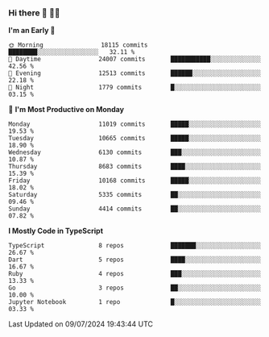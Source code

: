 ### Hi there 👋 🧑‍💻



<!--START_SECTION:waka-->
**I'm an Early 🐤** 

```text
🌞 Morning                18115 commits       ████████░░░░░░░░░░░░░░░░░   32.11 % 
🌆 Daytime                24007 commits       ███████████░░░░░░░░░░░░░░   42.56 % 
🌃 Evening                12513 commits       ██████░░░░░░░░░░░░░░░░░░░   22.18 % 
🌙 Night                  1779 commits        █░░░░░░░░░░░░░░░░░░░░░░░░   03.15 % 
```
📅 **I'm Most Productive on Monday** 

```text
Monday                   11019 commits       █████░░░░░░░░░░░░░░░░░░░░   19.53 % 
Tuesday                  10665 commits       █████░░░░░░░░░░░░░░░░░░░░   18.90 % 
Wednesday                6130 commits        ███░░░░░░░░░░░░░░░░░░░░░░   10.87 % 
Thursday                 8683 commits        ████░░░░░░░░░░░░░░░░░░░░░   15.39 % 
Friday                   10168 commits       █████░░░░░░░░░░░░░░░░░░░░   18.02 % 
Saturday                 5335 commits        ██░░░░░░░░░░░░░░░░░░░░░░░   09.46 % 
Sunday                   4414 commits        ██░░░░░░░░░░░░░░░░░░░░░░░   07.82 % 
```


**I Mostly Code in TypeScript** 

```text
TypeScript               8 repos             ███████░░░░░░░░░░░░░░░░░░   26.67 % 
Dart                     5 repos             ████░░░░░░░░░░░░░░░░░░░░░   16.67 % 
Ruby                     4 repos             ███░░░░░░░░░░░░░░░░░░░░░░   13.33 % 
Go                       3 repos             ██░░░░░░░░░░░░░░░░░░░░░░░   10.00 % 
Jupyter Notebook         1 repo              █░░░░░░░░░░░░░░░░░░░░░░░░   03.33 % 
```




 Last Updated on 09/07/2024 19:43:44 UTC
<!--END_SECTION:waka-->


